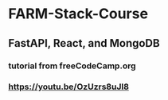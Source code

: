 # FARM-Stack-Course
## FastAPI, React, and MongoDB

### tutorial from freeCodeCamp.org
### https://youtu.be/OzUzrs8uJl8
